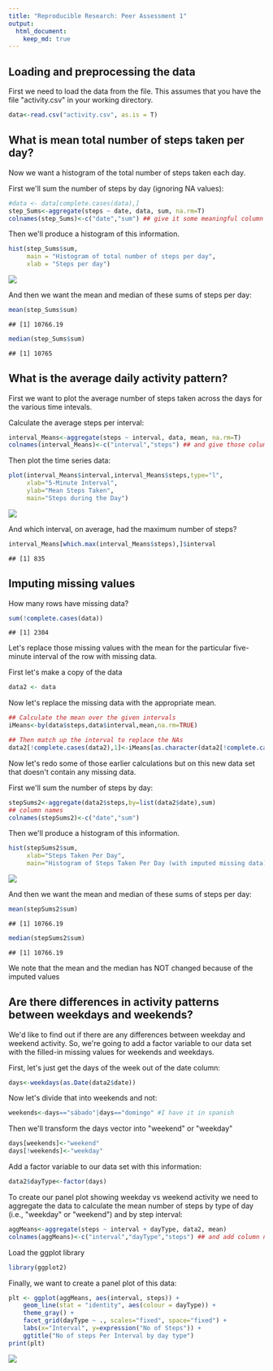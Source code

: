 ```yaml
---
title: "Reproducible Research: Peer Assessment 1"
output: 
  html_document:
    keep_md: true
---
```




## Loading and preprocessing the data

First we need to load the data from the file.  This assumes that you have the file "activity.csv" in your working directory.


```r
data<-read.csv("activity.csv", as.is = T)
```

## What is mean total number of steps taken per day?

Now we want a histogram of the total number of steps taken each day.

First we'll sum the number of steps by day (ignoring NA values):

```r
#data <- data[complete.cases(data),]
step_Sums<-aggregate(steps ~ date, data, sum, na.rm=T)
colnames(step_Sums)<-c("date","sum") ## give it some meaningful column names
```

Then we'll produce a histogram of this information.


```r
hist(step_Sums$sum, 
     main = "Histogram of total number of steps per day", 
     xlab = "Steps per day")
```

![](PA1_template_files/figure-html/unnamed-chunk-3-1.png)<!-- -->

And then we want the mean and median of these sums of steps per day:

```r
mean(step_Sums$sum)
```

```
## [1] 10766.19
```

```r
median(step_Sums$sum)
```

```
## [1] 10765
```


## What is the average daily activity pattern?

First we want to plot the average number of steps taken across the days for  
the various time intevals.

Calculate the average steps per interval:

```r
interval_Means<-aggregate(steps ~ interval, data, mean, na.rm=T)
colnames(interval_Means)<-c("interval","steps") ## and give those columns meaningful names
```

Then plot the time series data:

```r
plot(interval_Means$interval,interval_Means$steps,type="l", 
     xlab="5-Minute Interval",
     ylab="Mean Steps Taken",
     main="Steps during the Day")
```

![](PA1_template_files/figure-html/unnamed-chunk-6-1.png)<!-- -->

And which interval, on average, had the maximum number of steps?

```r
interval_Means[which.max(interval_Means$steps),]$interval
```

```
## [1] 835
```


## Imputing missing values
How many rows have missing data?

```r
sum(!complete.cases(data))
```

```
## [1] 2304
```

Let's replace those missing values with the mean for the particular five-minute
interval of the row with missing data.

First let's make a copy of the data

```r
data2 <- data
```

Now let's replace the missing data with the appropriate mean.

```r
## Calculate the mean over the given intervals
iMeans<-by(data$steps,data$interval,mean,na.rm=TRUE)

## Then match up the interval to replace the NAs
data2[!complete.cases(data2),1]<-iMeans[as.character(data2[!complete.cases(data2),3])]
```
Now let's redo some of those earlier calculations but on this new data set
that doesn't contain any missing data.

First we'll sum the number of steps by day:

```r
stepSums2<-aggregate(data2$steps,by=list(data2$date),sum)
## column names
colnames(stepSums2)<-c("date","sum")
```
Then we'll produce a histogram of this information.


```r
hist(stepSums2$sum, 
     xlab="Steps Taken Per Day", 
     main="Histogram of Steps Taken Per Day (with imputed missing data)")
```

![](PA1_template_files/figure-html/unnamed-chunk-12-1.png)<!-- -->

And then we want the mean and median of these sums of steps per day:

```r
mean(stepSums2$sum)
```

```
## [1] 10766.19
```

```r
median(stepSums2$sum)
```

```
## [1] 10766.19
```
We note that the mean and the median has NOT changed because of the imputed values



## Are there differences in activity patterns between weekdays and weekends?

We'd like to find out if there are any differences between weekday and weekend activity. So, we're going to add a factor variable to our data set with the filled-in missing values for weekends and weekdays.

First, let's just get the days of the week out of the date column:

```r
days<-weekdays(as.Date(data2$date))
```

Now let's divide that into weekends and not:

```r
weekends<-days=="sábado"|days=="domingo" #I have it in spanish
```
Then we'll transform the days vector into "weekend" or "weekday"

```r
days[weekends]<-"weekend"
days[!weekends]<-"weekday"
```
Add a factor variable to our data set with this information:

```r
data2$dayType<-factor(days)
```

To create our panel plot showing weekday vs weekend activity we need to aggregate the data to calculate the mean number of steps by type of day (i.e., "weekday" or "weekend") and by step interval:


```r
aggMeans<-aggregate(steps ~ interval + dayType, data2, mean)
colnames(aggMeans)<-c("interval","dayType","steps") ## and add column names
```

Load the ggplot library

```r
library(ggplot2)
```

Finally, we want to create a panel plot of this data:

```r
plt <- ggplot(aggMeans, aes(interval, steps)) +
    geom_line(stat = "identity", aes(colour = dayType)) +
    theme_gray() +
    facet_grid(dayType ~ ., scales="fixed", space="fixed") +
    labs(x="Interval", y=expression("No of Steps")) +
    ggtitle("No of steps Per Interval by day type")
print(plt)
```

![](PA1_template_files/figure-html/unnamed-chunk-20-1.png)<!-- -->


